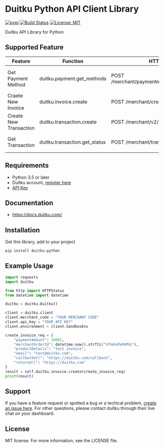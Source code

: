 # Duitku Python API Client Library
[![pypi](https://img.shields.io/pypi/v/duitku-python)](https://pypi.org/project/duitku-python/)
[![Build Status](https://github.com/idoyudha/duitku-python/actions/workflows/python.yml/badge.svg?branch=master)](https://github.com/idoyudha/duitku-python/actions/workflows/python.yml?query=branch%3Amaster)
[![License: MIT](https://img.shields.io/badge/License-MIT-red.svg)](https://opensource.org/licenses/MIT)

Duitku API Library for Python
## Supported Feature
|        Feature         |              Function                |                HTTP Request                   |              Description              |
|------------------------|--------------------------------------|-----------------------------------------------|---------------------------------------|
| Get Payment Method     | duitku.payment.get_methods           | POST /merchant/paymentmethod/getpaymentmethod | Get list of available payment methods |
| Craete New Invoice     | duitku.invoice.create                | POST /merchant/createInvoice                  | Create Transaction via POP API        |
| Create New Transaction | duitku.transaction.create            | POST /merchant/v2/inquiry                     | Create Transaction via V2 API         |
| Get Transaction        | duitku.transaction.get_status        | POST /merchant/transactionStatus              | Get Transaction via V2 API            |

## Requirements
- Python 3.5 or later
- Duitku account, [register here](https://dashboard.duitku.com/Account/Register)
- [API Key](https://docs.duitku.com/en/account/#account-integration--getting-api-key)

## Documentation
- https://docs.duitku.com/

## Installation
Get this library, add to your project

```bash
pip install duitku-python
```

## Example Usage
```python
import requests
import duitku

from http import HTTPStatus
from datetime import datetime

duitku = duitku.Duitku()

client = duitku.client
client.merchant_code = "YOUR MERCHANT CODE"
client.api_key = "YOUR API KEY"
client.environment = client.SandboxEnv

create_invoice_req = {
    "paymentAmount": 10001,
    "merchantOrderId": datetime.now().strfti("%Y%m%d%H%M%S"),
    "productDetails": "test invoice",
    "email": "test@duitku.com",
    "callbackUrl": "https://duitku.com/callback",
    "returnUrl": "https://duitku.com"
}
result = self.duitku.invoice.create(create_invoice_req)
print(result)
```

## Support
If you have a feature request or spotted a bug or a techical problem, [create an issue here](https://github.com/idoyudha/duitku-python/issues/new/choose).
For other questions, please contact duitku through their live chat on your dashboard.

## License
MIT license. For more information, see the LICENSE file.